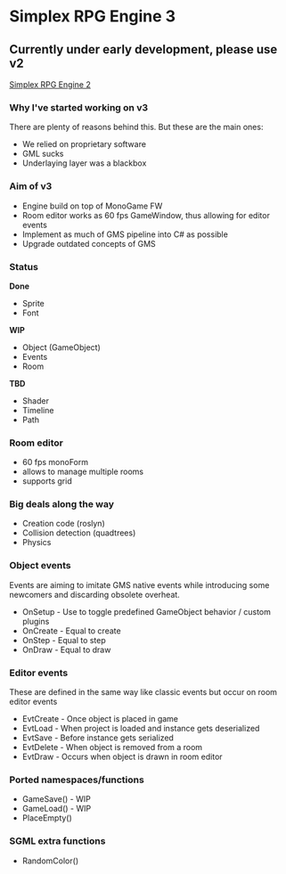  # Simplex RPG Engine 3
 ## Currently under early development, please use v2
 
 <a href="https://github.com/lofcz/SimplexRpgEngine/tree/SimplexRpgEngine2">Simplex RPG Engine 2</a>


### Why I've started working on v3
There are plenty of reasons behind this. But these are the main ones:

- We relied on proprietary software
- GML sucks
- Underlaying layer was a blackbox

### Aim of v3

- Engine build on top of MonoGame FW
- Room editor works as 60 fps GameWindow, thus allowing for editor events
- Implement as much of GMS pipeline into C# as possible
- Upgrade outdated concepts of GMS

### Status

**Done**
- Sprite
- Font

**WIP**
- Object (GameObject)
- Events
- Room

**TBD**
- Shader
- Timeline
- Path

### Room editor
- 60 fps monoForm
- allows to manage multiple rooms
- supports grid

### Big deals along the way
- Creation code (roslyn)
- Collision detection (quadtrees) 
- Physics

### Object events
Events are aiming to imitate GMS native events while introducing some newcomers and discarding obsolete overheat. 

- OnSetup - Use to toggle predefined GameObject behavior / custom plugins
- OnCreate - Equal to create
- OnStep - Equal to step
- OnDraw - Equal to draw

### Editor events
These are defined in the same way like classic events but occur on room editor events

- EvtCreate - Once object is placed in game
- EvtLoad - When project is loaded and instance gets deserialized
- EvtSave - Before instance gets serialized
- EvtDelete - When object is removed from a room 
- EvtDraw - Occurs when object is drawn in room editor


### Ported namespaces/functions
- GameSave() - WIP
- GameLoad() - WIP
- PlaceEmpty()

### SGML extra functions
- RandomColor()

